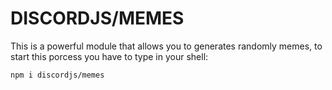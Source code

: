 # DISCORDJS/MEMES
This is a powerful module that allows you to generates randomly memes, to start this porcess you have to type in your shell:
```yarn
npm i discordjs/memes
```